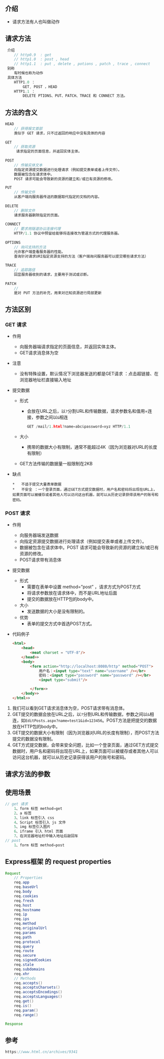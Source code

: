 ## 介绍

* 请求方法有人也叫做动作

## 请求方法

```js
 介绍
	// http0.9	: get
    // http1.0  : post , head
    // http1.1  : put , delete , potions , patch , trace , connect
 别称
 	有时候也称为动作
 具体方法
    HTTP1.0 ： 
        GET, POST ，HEAD
    HTTP1.1 ：
        DELETE PTIONS、PUT、PATCH、TRACE 和 CONNECT 方法。
```



## 方法的含义

```js
HEAD 
	// 获得报文首部
    类似于 GET 请求，只不过返回的响应中没有具体的内容
    
GET 
	// 获取资源
	 请求指定的页面信息，并返回实体主体。
     
POST 
	// 传输实体文本
	向指定资源提交数据进行处理请求（例如提交表单或者上传文件）。
    数据被包含在请求体中。
    POST 请求可能会导致新的资源的建立和/或已有资源的修改。

PUT
	// 传输文件
	从客户端向服务器传送的数据取代指定的文档的内容。
    
DELETE
	// 删除文件
	请求服务器删除指定的页面。
    
CONNECT
	// 要求用隧道协议连接代理
	HTTP/1.1 协议中预留给能够将连接改为管道方式的代理服务器。
    
OPTIONS 
	// 询问支持的方法
	允许客户端查看服务器的性能。
	查询针对请求URI指定资源支持的方法（客户端询问服务器可以提交哪些请求方法）
    
TRACE
	// 追踪路径
	回显服务器收到的请求，主要用于测试或诊断。
    
PATCH
	// 
	是对 PUT 方法的补充，用来对已知资源进行局部更新 
```



## 方法区别

### GET 请求

* 作用

    *   向服务器端请求指定的页面信息，并返回实体主体。
    *   GET请求消息体为空

*   注意

    *   没有特殊设置，默认情况下浏览器发送的都是GET请求 ：点击超链接、在浏览器地址栏直接输入地址

*   提交数据

    *   形式

        *   会放在URL之后，以`?`分割URL和传输数据，请求参数名和值用=连接，参数之间以`&`相连

            ```go
            GET /mail/1.html?name=abc&password=xyz HTTP/1.1
            ```

    * 大小 

        *   携带的数据大小有限制，通常不能超过4K（因为浏览器对URL的长度有限制）
    *   GET方法传输的数据量一般限制在2KB
    
*   缺点 
    
        *   不适于提交大量表单数据
        *   不安全 ：一个登录页面，通过GET方式提交数据时，用户名和密码将出现在URL上，如果页面可以被缓存或者其他人可以访问这台机器，就可以从历史记录获得该用户的账号和密码。 

### POST 请求

* 作用

    *   向服务器端发送数据
    *   向指定资源提交数据进行处理请求（例如提交表单或者上传文件）。
    *   数据被包含在请求体中。POST 请求可能会导致新的资源的建立和/或已有资源的修改。
    *   POST请求带有消息体

*   提交数据

    *   形式
        *   需要在表单中设置 method=”post” ，请求方式为POST方式
        *   将请求参数放在请求体中，而不是URL地址后面
        *   提交的数据放在HTTP包的body中。
    *   大小
        *   发送数据的大小是没有限制的。
    *   优势
        *   表单的提交方式中首选POST方式。

*   代码例子

    ```html
    <html>
        <head>
            <meat charset = "UTF-8"/>
        </head>>
        <body>
            <form action="http://localhost:8080/http" method="POST">
                用户名：<input type="text" name="username" /></br>
                密码：<input type="password" name="password" /></br>
                <input type="submit"/>
    
            </form>>
        </body>>
    </html>>
    ```


1.  我们可以看到GET请求消息体为空，POST请求带有消息体。
2.  GET提交的数据会放在URL之后，以`?`分割URL和传输数据，参数之间以`&`相连，如`EditPosts.aspx?name=test1&id=123456`。POST方法是把提交的数据放在HTTP包的body中。
3.  GET提交的数据大小有限制（因为浏览器对URL的长度有限制），而POST方法提交的数据没有限制。
4.  GET方式提交数据，会带来安全问题，比如一个登录页面，通过GET方式提交数据时，用户名和密码将出现在URL上，如果页面可以被缓存或者其他人可以访问这台机器，就可以从历史记录获得该用户的账号和密码。



## 请求方法的参数



## 使用场景

```java
// get 请求
	1、form 标签 method=get 
	2、a 标签 
    3、link 标签引入 css 
    4、Script 标签引入 js 文件
    5、img 标签引入图片 
    6、iframe 引入 html 页面 
    7、在浏览器地址栏中输入地址后敲回车
// post
    1、form 标签 method=post    
```

## Express框架 的 request properties

```java
Request
    // Properties
    req.app
    req.baseUrl
    req.body
    req.cookies
    req.fresh
    req.host
    req.hostname
    req.ip
    req.ips
    req.method
    req.originalUrl
    req.params
    req.path
    req.protocol
    req.query
    req.route
    req.secure
    req.signedCookies
    req.stale
    req.subdomains
    req.xhr
    // Methods
    req.accepts()
    req.acceptsCharsets()
    req.acceptsEncodings()
    req.acceptsLanguages()
    req.get()
    req.is()
    req.param()
    req.range()

Response
```



## 参考

```js
https://www.html.cn/archives/9341
```

